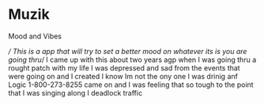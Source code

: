 # Muzik
Mood and Vibes

*/ This is a app that will try to set a better mood on whatever its is you are going thru*/
I came up with this about two years agp when I was going thru a rought patch with my life I was depressed and sad from the events that were going on and I created I know Im not the ony one I was drinig anf Logic 1-800-273-8255 came on and I was feeling that so tough to the point that I was singing along I deadlock traffic 

